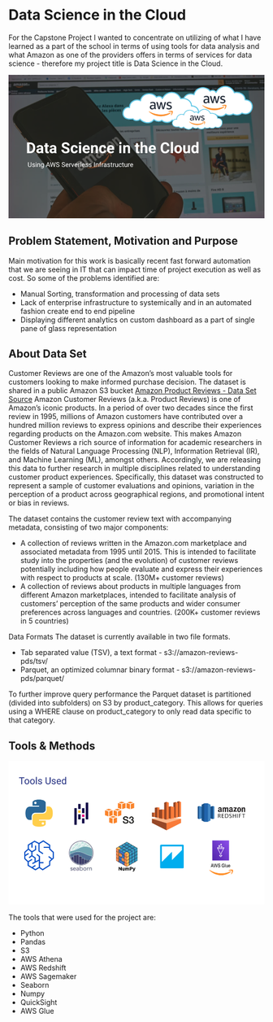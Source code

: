 # Data Science in the Cloud

 For the Capstone Project I wanted to concentrate on utilizing of what I have learned as a part of the school in terms of using tools for data analysis and what Amazon as one of the providers offers in terms of services for data science - therefore my project title is Data Science in the Cloud.

![Application](img/main.png)



## Problem Statement, Motivation and Purpose

Main motivation for this work is basically recent fast forward automation that we are seeing in IT that can impact time of project execution as well as cost. So some of the problems identified  are:

- Manual Sorting, transformation and processing of data sets
- Lack of enterprise infrastructure to systemically and in an automated fashion create end to end pipeline
- Displaying different analytics on custom dashboard as a part of single pane of glass representation

## About Data Set 

Customer Reviews are one of the Amazon’s most valuable tools for customers looking to make informed purchase decision. The dataset is shared in a public Amazon S3 bucket  [Amazon Product Reviews -  Data Set Source](https://s3.amazonaws.com/amazon-reviews-pds/readme.html)
Amazon Customer Reviews (a.k.a. Product Reviews) is one of Amazon’s iconic products. In a period of over two decades since the first review in 1995, millions of Amazon customers have contributed over a hundred million reviews to express opinions and describe their experiences regarding products on the Amazon.com website. This makes Amazon Customer Reviews a rich source of information for academic researchers in the fields of Natural Language Processing (NLP), Information Retrieval (IR), and Machine Learning (ML), amongst others. Accordingly, we are releasing this data to further research in multiple disciplines related to understanding customer product experiences. Specifically, this dataset was constructed to represent a sample of customer evaluations and opinions, variation in the perception of a product across geographical regions, and promotional intent or bias in reviews.

The dataset contains the customer review text with accompanying metadata, consisting of two major components:

- A collection of reviews written in the Amazon.com marketplace and associated metadata from 1995 until 2015. This is intended to facilitate study into the properties (and the evolution) of customer reviews potentially including how people evaluate and express their experiences with respect to products at scale. (130M+ customer reviews)
- A collection of reviews about products in multiple languages from different Amazon marketplaces, intended to facilitate analysis of customers’ perception of the same products and wider consumer preferences across languages and countries. (200K+ customer reviews in 5 countries)

Data Formats
The dataset is currently available in two file formats.

- Tab separated value (TSV), a text format - s3://amazon-reviews-pds/tsv/
- Parquet, an optimized columnar binary format - s3://amazon-reviews-pds/parquet/

To further improve query performance the Parquet dataset is partitioned (divided into subfolders) on S3 by product_category. This allows for queries using a WHERE clause on product_category to only read data specific to that category.

## Tools & Methods

![Tools and Libraries](img/tools-used.png)

The tools that were used for the project are: 

- Python
- Pandas
- S3
- AWS Athena
- AWS Redshift
- AWS Sagemaker
- Seaborn
- Numpy
- QuickSight
- AWS Glue


